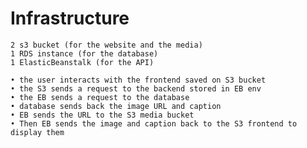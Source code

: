 # Infrastructure
    2 s3 bucket (for the website and the media)
    1 RDS instance (for the database)
    1 ElasticBeanstalk (for the API)

    • the user interacts with the frontend saved on S3 bucket
    • the S3 sends a request to the backend stored in EB env
    • the EB sends a request to the database
    • database sends back the image URL and caption
    • EB sends the URL to the S3 media bucket
    • Then EB sends the image and caption back to the S3 frontend to display them
    